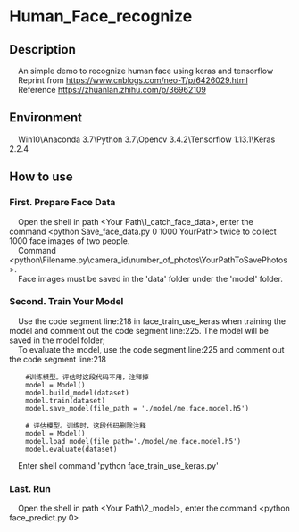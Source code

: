# Human_Face_recognize
## Description
&nbsp;&nbsp;&nbsp;&nbsp;An simple demo to recognize human face using keras and tensorflow
<br />&nbsp;&nbsp;&nbsp;&nbsp;Reprint from https://www.cnblogs.com/neo-T/p/6426029.html
<br />&nbsp;&nbsp;&nbsp;&nbsp;Reference https://zhuanlan.zhihu.com/p/36962109
## Environment
&nbsp;&nbsp;&nbsp;&nbsp;Win10\Anaconda 3.7\Python 3.7\Opencv 3.4.2\Tensorflow 1.13.1\Keras 2.2.4
## How to use
### First. Prepare Face Data
&nbsp;&nbsp;&nbsp;&nbsp;Open the shell in path <Your Path\1_catch_face_data>, enter the command <python Save_face_data.py 0 1000 YourPath> twice to collect 1000 face images of two people. 
<br />&nbsp;&nbsp;&nbsp;&nbsp;Command <python\Filename.py\camera_id\number_of_photos\YourPathToSavePhotos>.
<br />&nbsp;&nbsp;&nbsp;&nbsp;Face images must be saved in the 'data' folder under the 'model' folder.
### Second. Train Your Model
&nbsp;&nbsp;&nbsp;&nbsp;Use the code segment line:218 in face_train_use_keras when training the model and comment out the code segment line:225. The model will be saved in the model folder;
<br />&nbsp;&nbsp;&nbsp;&nbsp;To evaluate the model, use the code segment line:225 and comment out the code segment line:218
```
    #训练模型。评估时这段代码不用，注释掉
    model = Model()
    model.build_model(dataset)
    model.train(dataset)
    model.save_model(file_path = './model/me.face.model.h5')

    # 评估模型。训练时，这段代码删除注释
    model = Model()
    model.load_model(file_path='./model/me.face.model.h5')
    model.evaluate(dataset)
```
&nbsp;&nbsp;&nbsp;&nbsp;Enter shell command 'python face_train_use_keras.py'
### Last. Run
&nbsp;&nbsp;&nbsp;&nbsp;Open the shell in path <Your Path\2_model>, enter the command <python face_predict.py 0>

  
